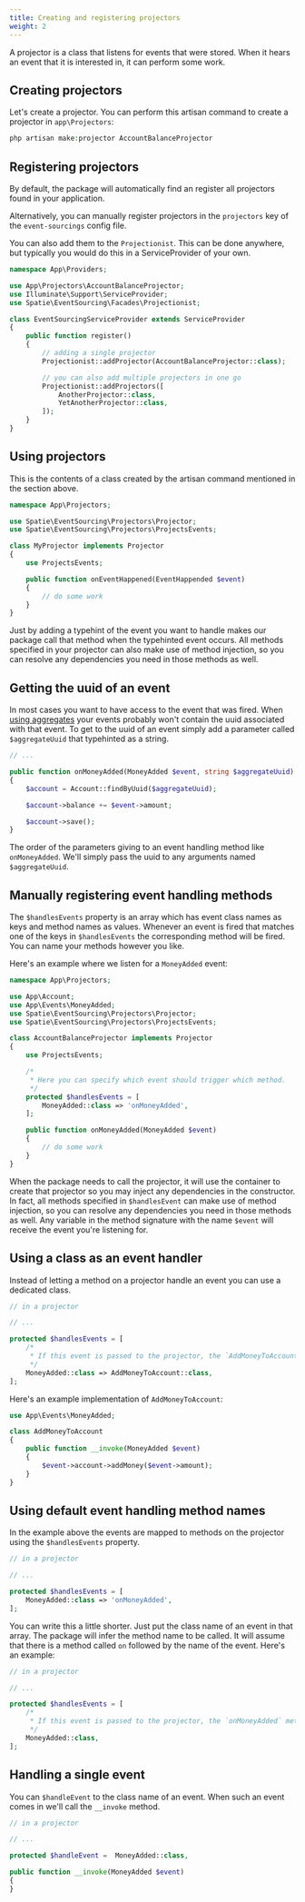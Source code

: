```yaml
---
title: Creating and registering projectors
weight: 2
---
```


A projector is a class that listens for events that were stored. When it hears an event that it is interested in, it can perform some work.

## Creating projectors

Let's create a projector. You can perform this artisan command to create a projector in `app\Projectors`:

```php
php artisan make:projector AccountBalanceProjector
```

## Registering projectors

By default, the package will automatically find an register all projectors found in your application.

Alternatively, you can manually register projectors in the `projectors` key of the `event-sourcings` config file.

You can also add them to the `Projectionist`. This can be done anywhere, but typically you would do this in a ServiceProvider of your own.

```php
namespace App\Providers;

use App\Projectors\AccountBalanceProjector;
use Illuminate\Support\ServiceProvider;
use Spatie\EventSourcing\Facades\Projectionist;

class EventSourcingServiceProvider extends ServiceProvider
{
    public function register()
    {
        // adding a single projector
        Projectionist::addProjector(AccountBalanceProjector::class);

        // you can also add multiple projectors in one go
        Projectionist::addProjectors([
            AnotherProjector::class,
            YetAnotherProjector::class,
        ]);
    }
}
```

## Using projectors

This is the contents of a class created by the artisan command mentioned in the section above.

```php
namespace App\Projectors;

use Spatie\EventSourcing\Projectors\Projector;
use Spatie\EventSourcing\Projectors\ProjectsEvents;

class MyProjector implements Projector
{
    use ProjectsEvents;

    public function onEventHappened(EventHappended $event)
    {
        // do some work
    }
}
```

Just by adding a typehint of the event you want to handle makes our package call that method when the typehinted event occurs. All methods specified in your projector can also make use of method injection, so you can resolve any dependencies you need in those methods as well.

## Getting the uuid of an event

In most cases you want to have access to the event that was fired. When [using aggregates](/laravel-event-sourcing/v4/using-aggregates/writing-your-first-aggregate) your events probably won't contain the uuid associated with that event. To get to the uuid of an event simply add a parameter called `$aggregateUuid` that typehinted as a string.

```php
// ...

public function onMoneyAdded(MoneyAdded $event, string $aggregateUuid)
{
    $account = Account::findByUuid($aggregateUuid);

    $account->balance += $event->amount;

    $account->save();
}
```

The order of the parameters giving to an event handling method like `onMoneyAdded`. We'll simply pass the uuid to any arguments named `$aggregateUuid`.

## Manually registering event handling methods

The `$handlesEvents` property is an array which has event class names as keys and method names as values. Whenever an event is fired that matches one of the keys in `$handlesEvents` the corresponding method will be fired. You can name your methods however you like.

Here's an example where we listen for a `MoneyAdded` event:

```php
namespace App\Projectors;

use App\Account;
use App\Events\MoneyAdded;
use Spatie\EventSourcing\Projectors\Projector;
use Spatie\EventSourcing\Projectors\ProjectsEvents;

class AccountBalanceProjector implements Projector
{
    use ProjectsEvents;

    /*
     * Here you can specify which event should trigger which method.
     */
    protected $handlesEvents = [
        MoneyAdded::class => 'onMoneyAdded',
    ];

    public function onMoneyAdded(MoneyAdded $event)
    {
        // do some work
    }
}
```

When the package needs to call the projector, it will use the container to create that projector so you may inject any dependencies in the constructor. In fact, all methods specified in `$handlesEvent` can make use of method injection, so you can resolve any dependencies you need in those methods as well. Any variable in the method signature with the name `$event` will receive the event you're listening for.

## Using a class as an event handler

Instead of letting a method on a projector handle an event you can use a dedicated class.

```php
// in a projector

// ...

protected $handlesEvents = [
    /*
     * If this event is passed to the projector, the `AddMoneyToAccount` class will be called.
     */
    MoneyAdded::class => AddMoneyToAccount::class,
];
```

Here's an example implementation of `AddMoneyToAccount`:

```php
use App\Events\MoneyAdded;

class AddMoneyToAccount
{
    public function __invoke(MoneyAdded $event)
    {
        $event->account->addMoney($event->amount);
    }
}
```

## Using default event handling method names

In the example above the events are mapped to methods on the projector using the `$handlesEvents` property.

```php
// in a projector

// ...

protected $handlesEvents = [
    MoneyAdded::class => 'onMoneyAdded',
];
```

You can write this a little shorter. Just put the class name of an event in that array. The package will infer the method name to be called. It will assume that there is a method called `on` followed by the name of the event. Here's an example:

```php
// in a projector

// ...

protected $handlesEvents = [
    /*
     * If this event is passed to the projector, the `onMoneyAdded` method will be called.
     */
    MoneyAdded::class,
];
```

## Handling a single event

You can `$handleEvent` to the class name of an event. When such an event comes in we'll call the `__invoke` method.

```php
// in a projector

// ...

protected $handleEvent =  MoneyAdded::class,

public function __invoke(MoneyAdded $event)
{
}
```

